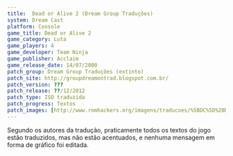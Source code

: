 ```yaml
---
title:  Dead or Alive 2 (Dream Group Traduções)
system: Dream Cast
platform: Console
game_title: Dead or Alive 2
game_category: Luta
game_players: 4
game_developer: Team Ninja
game_publisher: Acclaim
game_release_date: 14/07/2000
patch_group: Dream Group Traduções (extinto)
patch_site: http://groupdreamontrad.blogspot.com.br/
patch_version: ???
patch_release: ??/12/2012
patch_type: ISO traduzida
patch_progress: Textos
patch_images: [http://www.romhackers.org/imagens/traducoes/%5BDC%5D%20Dead%20or%20Alive%202%20-%20Dream%20Group%20Tradu%C3%A7%C3%B5es%20-%201.jpg,http://www.romhackers.org/imagens/traducoes/%5BDC%5D%20Dead%20or%20Alive%202%20-%20Dream%20Group%20Tradu%C3%A7%C3%B5es%20-%202.jpg,http://www.romhackers.org/imagens/traducoes/%5BDC%5D%20Dead%20or%20Alive%202%20-%20Dream%20Group%20Tradu%C3%A7%C3%B5es%20-%203.jpg]
---
```

Segundo os autores da tradução, praticamente todos os textos do jogo estão traduzidos, mas não estão acentuados, e nenhuma mensagem em forma de gráfico foi editada.